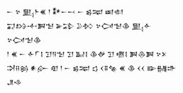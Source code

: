 <div class='block'>
<div class='line'>𒀸 𒆳 𒅅𒈨𒌍 𒁹 𒀯𒀸𒁁 𒀸 𒌗𒉈 𒀜𒊕</div>
<div class='line'>𒍑𒋳𒋾𒀉𒈠 𒅕𒁉 𒊒𒁴 𒆳𒉏𒈠𒆠 𒅅𒅆</div>
<div class='line'>𒆳𒉏𒈠𒆠</div>
<div class='line'>𒁹 𒌍 𒀸 𒅆𒇲𒋙 𒋛𒀀𒈠 𒋛 𒆏𒋙 𒆠𒉻 𒋛 𒍠𒋙 𒀉𒁲𒀉 𒆳𒉽</div>
<div class='line'>𒋫𒍝𒄒 𒀭𒅎 𒊏 𒁹 𒀸 𒌗𒉈 𒌓 𒌋𒐉𒆚 𒌍 𒆠 𒌋𒌋 𒅔𒉆𒈥</div>
<div class='line'>𒂗𒈾</div>
</div>
